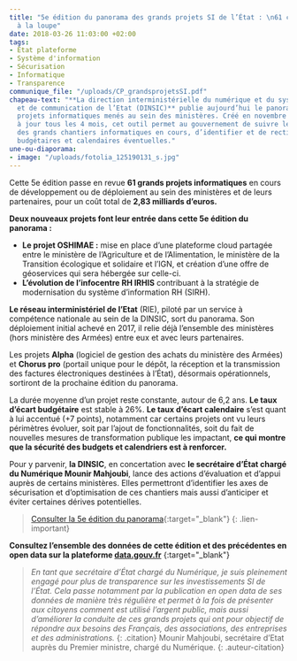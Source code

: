 ```yaml
---
title: "5e édition du panorama des grands projets SI de l’État : \n61 chantiers informatiques
  à la loupe"
date: 2018-03-26 11:03:00 +02:00
tags:
- État plateforme
- Système d'information
- Sécurisation
- Informatique
- Transparence
communique_file: "/uploads/CP_grandsprojetsSI.pdf"
chapeau-text: "**La direction interministérielle du numérique et du système d’information
  et de communication de l’Etat (DINSIC)** publie aujourd’hui le panorama des grands
  projets informatiques menés au sein des ministères. Créé en novembre 2016 et mis
  à jour tous les 4 mois, cet outil permet au gouvernement de suivre le bon déroulement
  des grands chantiers informatiques en cours, d’identifier et de rectifier les dérives
  budgétaires et calendaires éventuelles."
une-ou-diaporama:
- image: "/uploads/fotolia_125190131_s.jpg"
---
```


Cette 5e édition passe en revue **61 grands projets informatiques** en cours de développement ou de déploiement au sein des ministères et de leurs partenaires, pour un coût total de **2,83 milliards d’euros.**

**Deux nouveaux projets font leur entrée dans cette 5e édition du panorama :**

* **Le projet OSHIMAE :** mise en place d’une plateforme cloud partagée entre le ministère de l’Agriculture et de l’Alimentation, le ministère de la Transition écologique et solidaire et l’IGN, et création d’une offre de géoservices qui sera hébergée sur celle-ci.
* **L’évolution de l’infocentre RH IRHIS** contribuant à la stratégie de modernisation du système d’information RH (SIRH).

**Le réseau interministériel de l’Etat** (RIE), piloté par un service à compétence nationale au sein de la DINSIC, sort du panorama. Son déploiement initial achevé en 2017, il relie déjà l’ensemble des ministères (hors ministère des Armées) entre eux et avec leurs partenaires. 

Les projets **Alpha** (logiciel de gestion des achats du ministère des Armées) et **Chorus pro** (portail unique pour le dépôt, la réception et la transmission des factures électroniques destinées à l’État), désormais opérationnels, sortiront de la prochaine édition du panorama.

La durée moyenne d’un projet reste constante, autour de 6,2 ans. **Le taux d’écart budgétaire** est stable à 26%. **Le taux d’écart calendaire** s’est quant à lui accentué (+7 points), notamment car certains projets ont vu leurs périmètres évoluer, soit par l’ajout de fonctionnalités, soit du fait de nouvelles mesures de transformation publique les impactant, **ce qui montre que la sécurité des budgets et calendriers est à renforcer.** 

Pour y parvenir, **la DINSIC**, en concertation avec **le secrétaire d’État chargé du Numérique Mounir Mahjoubi**, lance des actions d’évaluation et d’appui auprès de certains ministères. Elles permettront d’identifier les axes de sécurisation et d’optimisation de ces chantiers mais aussi d’anticiper et éviter certaines dérives potentielles. 

> [Consulter la 5e édition du panorama](/actualites/panorama-des-grands-projets-SI-Etat-6e-edition/){:target="_blank"}
{: .lien-important}

**Consultez l’ensemble des données de cette édition et des précédentes en open data sur la plateforme [data.gouv.fr](https://www.data.gouv.fr/fr/datasets/panorama-des-grands-projets-si-de-letat-1/)** {:target="_blank"}

> *En tant que secrétaire d’État chargé du Numérique, je suis pleinement engagé pour plus de transparence sur les investissements SI de l’État. Cela passe notamment par la publication en open data de ses données de manière très régulière et permet à la fois de présenter aux citoyens comment est utilisé l’argent public, mais aussi d’améliorer la conduite de ces grands projets qui ont pour objectif de répondre aux besoins des Français, des associations, des entreprises et des administrations.*
{: .citation}
> Mounir Mahjoubi, secrétaire d’Etat auprès du Premier ministre, chargé du Numérique.
{: .auteur-citation}



